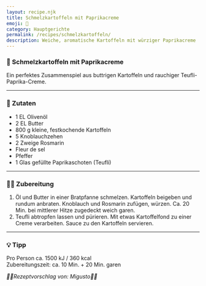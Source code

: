 ```yaml
---
layout: recipe.njk
title: Schmelzkartoffeln mit Paprikacreme
emoji: 🥔
category: Hauptgerichte
permalink: /recipes/schmelzkartoffeln/
description: Weiche, aromatische Kartoffeln mit würziger Paprikacreme
---
```


### 🥔 Schmelzkartoffeln mit Paprikacreme

Ein perfektes Zusammenspiel aus buttrigen Kartoffeln und rauchiger Teufli-Paprika-Creme.

---

### 🛒 Zutaten

- 1 EL Olivenöl
- 2 EL Butter
- 800 g kleine, festkochende Kartoffeln
- 5 Knoblauchzehen
- 2 Zweige Rosmarin
- Fleur de sel
- Pfeffer
- 1 Glas gefüllte Paprikaschoten (Teufli)

---

### 👩‍🍳 Zubereitung

1. Öl und Butter in einer Bratpfanne schmelzen. Kartoffeln beigeben und rundum anbraten. Knoblauch und Rosmarin zufügen, würzen. Ca. 20 Min. bei mittlerer Hitze zugedeckt weich garen.
2. Teufli abtropfen lassen und pürieren. Mit etwas Kartoffelfond zu einer Creme verarbeiten. Sauce zu den Kartoffeln servieren.

---

### 💡 Tipp

Pro Person ca. 1500 kJ / 360 kcal  
Zubereitungszeit: ca. 10 Min. + 20 Min. garen



_👩‍🍳Rezeptvorschlag von: Migusto👩‍🍳_